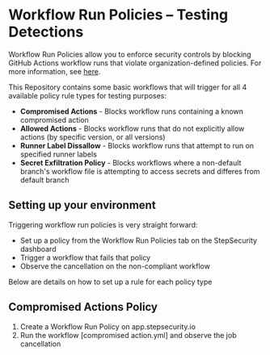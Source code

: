 # Workflow Run Policies – Testing Detections
 
Workflow Run Policies allow you to enforce security controls by blocking GitHub Actions workflow runs that violate organization-defined policies. For more information, see [here](https://docs.stepsecurity.io/workflow-run-policies). 

This Repository contains some basic workflows that will trigger for all 4 available policy rule types for testing purposes:

* **Compromised Actions** - Blocks workflow runs containing a known compromised action
* **Allowed Actions** - Blocks workflow runs that do not explicitly allow actions (by specific version, or all versions)
* **Runner Label Dissallow** - Blocks workflow runs that attempt to run on specified runner labels
* **Secret Exfiltration Policy** - Blocks workflows where a non-default branch's workflow file is attempting to access secrets and differes from default branch

## Setting up your environment
Triggering workflow run policies is very straight forward:
* Set up a policy from the Workflow Run Policies tab on the StepSecurity dashboard
* Trigger a workflow that fails that policy
* Observe the cancellation on the non-compliant workflow

Below are details on how to set up a rule for each policy type

## Compromised Actions Policy 
1) Create a Workflow Run Policy on app.stepsecurity.io
2) Run the workflow [compromised action.yml] and observe the job cancellation




 

 

 

 
